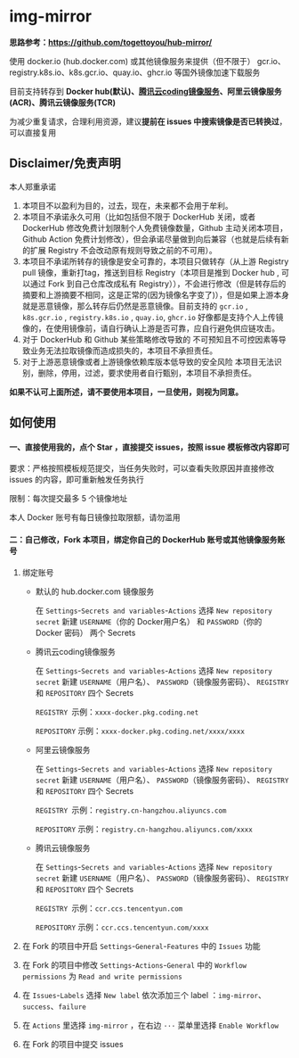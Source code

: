 # img-mirror

**思路参考：https://github.com/togettoyou/hub-mirror/**

使用 docker.io (hub.docker.com) 或其他镜像服务来提供（但不限于） gcr.io、registry.k8s.io、k8s.gcr.io、quay.io、ghcr.io 等国外镜像加速下载服务

目前支持转存到 **Docker hub(默认)、[腾讯云coding镜像服务](https://cloud.tencent.com/document/product/1726/97075)、阿里云镜像服务(ACR)、腾讯云镜像服务(TCR)**

为减少重复请求，合理利用资源，建议**提前在 issues 中搜索镜像是否已转换过**，可以直接复用

## Disclaimer/免责声明

本人郑重承诺

1. 本项目不以盈利为目的，过去，现在，未来都不会用于牟利。
2. 本项目不承诺永久可用（比如包括但不限于 DockerHub 关闭，或者 DockerHub  修改免费计划限制个人免费镜像数量，Github 主动关闭本项目，Github Action  免费计划修改），但会承诺尽量做到向后兼容（也就是后续有新的扩展 Registry 不会改动原有规则导致之前的不可用）。
3. 本项目不承诺所转存的镜像是安全可靠的，本项目只做转存（从上游 Registry pull 镜像，重新打tag，推送到目标  Registry（本项目是推到 Docker hub , 可以通过 Fork 到自己仓库改成私有  Registry）），不会进行修改（但是转存后的摘要和上游摘要不相同，这是正常的(因为镜像名字变了)），但是如果上游本身就是恶意镜像，那么转存后仍然是恶意镜像。目前支持的 `gcr.io` , `k8s.gcr.io` , `registry.k8s.io` , `quay.io`, `ghcr.io` 好像都是支持个人上传镜像的，在使用镜像前，请自行确认上游是否可靠，应自行避免供应链攻击。
4. 对于 DockerHub 和 Github 某些策略修改导致的 不可预知且不可控因素等导致业务无法拉取镜像而造成损失的，本项目不承担责任。
5. 对于上游恶意镜像或者上游镜像依赖库版本低导致的安全风险 本项目无法识别，删除，停用，过滤，要求使用者自行甄别，本项目不承担责任。

**如果不认可上面所述，请不要使用本项目，一旦使用，则视为同意。**

## 如何使用

#### 一、直接使用我的，点个 Star ，直接提交 issues，按照 issue 模板修改内容即可

要求：严格按照模板规范提交，当任务失败时，可以查看失败原因并直接修改 issues 的内容，即可重新触发任务执行

限制：每次提交最多 5 个镜像地址

本人 Docker 账号有每日镜像拉取限额，请勿滥用

#### 二：自己修改，Fork 本项目，绑定你自己的 DockerHub 账号或其他镜像服务账号

1. 绑定账号

   - 默认的 hub.docker.com 镜像服务

     在 `Settings`-`Secrets and variables`-`Actions` 选择 `New repository secret` 新建 `USERNAME`（你的 Docker用户名） 和 `PASSWORD`（你的 Docker 密码） 两个 Secrets

   - 腾讯云coding镜像服务

     在 `Settings`-`Secrets and variables`-`Actions` 选择 `New repository secret` 新建 `USERNAME`（用户名）、 `PASSWORD`（镜像服务密码）、 `REGISTRY` 和  `REPOSITORY`  四个 Secrets

     `REGISTRY `示例：`xxxx-docker.pkg.coding.net`

     `REPOSITORY` 示例：`xxxx-docker.pkg.coding.net/xxxx/xxxx`

   - 阿里云镜像服务

     在 `Settings`-`Secrets and variables`-`Actions` 选择 `New repository secret` 新建 `USERNAME`（用户名）、 `PASSWORD`（镜像服务密码）、 `REGISTRY` 和  `REPOSITORY`  四个 Secrets

     `REGISTRY `示例：`registry.cn-hangzhou.aliyuncs.com`

     `REPOSITORY` 示例：`registry.cn-hangzhou.aliyuncs.com/xxxx`

   - 腾讯云镜像服务

     在 `Settings`-`Secrets and variables`-`Actions` 选择 `New repository secret` 新建 `USERNAME`（用户名）、 `PASSWORD`（镜像服务密码）、 `REGISTRY` 和  `REPOSITORY`  四个 Secrets

     `REGISTRY `示例：`ccr.ccs.tencentyun.com`

     `REPOSITORY` 示例：`ccr.ccs.tencentyun.com/xxxx`

2. 在 Fork 的项目中开启 `Settings`-`General`-`Features` 中的 `Issues` 功能

3. 在 Fork 的项目中修改 `Settings`-`Actions`-`General` 中的 `Workflow permissions` 为 `Read and write permissions`

4. 在 `Issues`-`Labels` 选择 `New label` 依次添加三个 label ：`img-mirror`、`success`、`failure`

5. 在 `Actions` 里选择 `img-mirror` ，在右边 `···` 菜单里选择 `Enable Workflow`

6. 在 Fork 的项目中提交 issues
